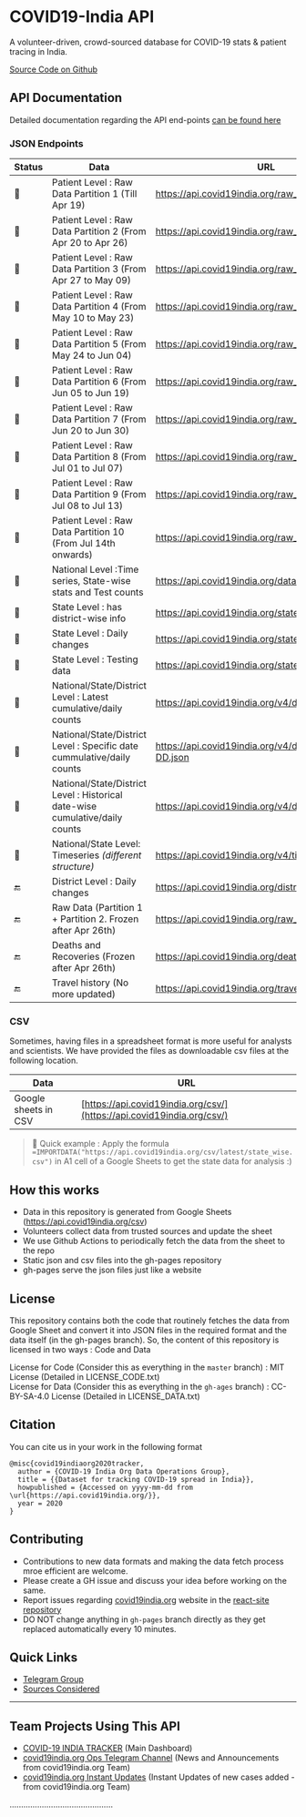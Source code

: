 # COVID19-India API

A volunteer-driven, crowd-sourced database for COVID-19 stats & patient tracing in India.

[Source Code on Github](https://github.com/covid19india/api)

## API Documentation
Detailed documentation regarding the API end-points [can be found here](documentation/)


### JSON Endpoints

| Status        | Data                                                                         | URL                                                      |
| ------------- | ---------------------------------------------------------------------------- | -------------------------------------------------------- |
| :green_heart: | Patient Level : Raw Data Partition 1 (Till Apr 19)                           | https://api.covid19india.org/raw_data1.json              |
| :green_heart: | Patient Level : Raw Data Partition 2 (From Apr 20 to Apr 26)                 | https://api.covid19india.org/raw_data2.json              |
| :green_heart: | Patient Level : Raw Data Partition 3 (From Apr 27 to May 09)                 | https://api.covid19india.org/raw_data3.json              |
| :green_heart: | Patient Level : Raw Data Partition 4 (From May 10 to May 23)                 | https://api.covid19india.org/raw_data4.json              |
| :green_heart: | Patient Level : Raw Data Partition 5 (From May 24 to Jun 04)                 | https://api.covid19india.org/raw_data5.json              |
| :green_heart: | Patient Level : Raw Data Partition 6 (From Jun 05 to Jun 19)                 | https://api.covid19india.org/raw_data6.json              |
| :green_heart: | Patient Level : Raw Data Partition 7 (From Jun 20 to Jun 30)                 | https://api.covid19india.org/raw_data7.json              |
| :green_heart: | Patient Level : Raw Data Partition 8 (From Jul 01 to Jul 07)                 | https://api.covid19india.org/raw_data8.json              |
| :green_heart: | Patient Level : Raw Data Partition 9 (From Jul 08 to Jul 13)                 | https://api.covid19india.org/raw_data9.json              |
| :green_heart: | Patient Level : Raw Data Partition 10 (From Jul 14th onwards)                | https://api.covid19india.org/raw_data10.json             |
| :green_heart: | National Level :Time series, State-wise stats and Test counts                | https://api.covid19india.org/data.json                   |
| :green_heart: | State Level : has district-wise info                                         | https://api.covid19india.org/state_district_wise.json    |
| :green_heart: | State Level : Daily changes                                                  | https://api.covid19india.org/states_daily.json           |
| :green_heart: | State Level : Testing data                                                   | https://api.covid19india.org/state_test_data.json        |
| :green_heart: | National/State/District Level : Latest cumulative/daily counts               | https://api.covid19india.org/v4/data.json                |
| :green_heart: | National/State/District Level : Specific date cummulative/daily counts       | https://api.covid19india.org/v4/data-YYYY-MM-DD.json     |
| :green_heart: | National/State/District Level : Historical date-wise cumulative/daily counts | https://api.covid19india.org/v4/data-all.json            |
| :green_heart: | National/State Level: Timeseries _(different structure)_                     | https://api.covid19india.org/v4/timeseries.json          |
| :end:         | District Level : Daily changes                                               | https://api.covid19india.org/districts_daily.json        |
| :end:         | Raw Data (Partition 1 + Partition 2. Frozen after Apr 26th)                  | https://api.covid19india.org/raw_data.json               |
| :end:         | Deaths and Recoveries (Frozen after Apr 26th)                                | https://api.covid19india.org/deaths_recoveries.json      |
| :end:         | Travel history (No more updated)                                             | https://api.covid19india.org/travel_history.json         |

### CSV

Sometimes, having files in a spreadsheet format is more useful for analysts and scientists. We have provided the files as downloadable csv files at the following location.

| Data                 | URL                                                                    |
| -------------------- | ---------------------------------------------------------------------- |
| Google sheets in CSV | [https://api.covid19india.org/csv/](https://api.covid19india.org/csv/) |

> :rocket: Quick example : Apply the formula `=IMPORTDATA("https://api.covid19india.org/csv/latest/state_wise.csv")` in A1 cell of a Google Sheets to get the state data for analysis :)

## How this works

- Data in this repository is generated from Google Sheets (https://api.covid19india.org/csv)
- Volunteers collect data from trusted sources and update the sheet
- We use Github Actions to periodically fetch the data from the sheet to the repo
- Static json and csv files into the gh-pages repository
- gh-pages serve the json files just like a website

## License
This repository contains both the code that routinely fetches the data from Google Sheet and convert it into JSON files in the required format and the data itself (in the gh-pages branch). So, the content of this repository is licensed in two ways : Code and Data

License for Code (Consider this as everything in the `master` branch) : MIT License (Detailed in LICENSE_CODE.txt)  
License for Data (Consider this as everything in the `gh-ages` branch) : CC-BY-SA-4.0 License (Detailed in LICENSE_DATA.txt)

## Citation
You can cite us in your work in the following format  
```
@misc{covid19indiaorg2020tracker,
  author = {COVID-19 India Org Data Operations Group},
  title = {{Dataset for tracking COVID-19 spread in India}},
  howpublished = {Accessed on yyyy-mm-dd from \url{https://api.covid19india.org/}},
  year = 2020
}
```

## Contributing
- Contributions to new data formats and making the data fetch process mroe efficient are welcome. 
- Please create a GH issue and discuss your idea before working on the same.
- Report issues regarding [covid19india.org](https://www.covid19india.org) website in the [react-site repository](https://github.com/covid19india/covid19india-react/issues)
- DO NOT change anything in `gh-pages` branch directly as they get replaced automatically every 10 minutes.


## Quick Links

- [Telegram Group](https://telegra.ph/CoVID-19--India-Ops-03-24)
- [Sources Considered](https://telegra.ph/Covid-19-Sources-03-19)


-----


## Team Projects Using This API

- [COVID-19 INDIA TRACKER](https://www.covid19india.org/) (Main Dashboard)
- [covid19india.org Ops Telegram Channel](https://t.me/covid19indiaorg) (News and Announcements from covid19india.org Team)
- [covid19india.org Instant Updates](https://t.me/covid19indiaorg_updates) (Instant Updates of new cases added - from covid19india.org Team)

.............................................

